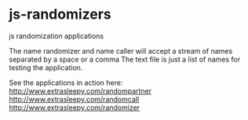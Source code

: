 # js-randomizers
js randomization applications

The name randomizer and name caller will accept a stream of names separated by a space or a comma
The text file is just a list of names for testing the application.  

See the applications in action here:<br>
<a href= "http://www.extrasleepy.com/randompartner">http://www.extrasleepy.com/randompartner</a><br>
<a href= "http://www.extrasleepy.com/randomcall">http://www.extrasleepy.com/randomcall</a><br>
<a href= "http://www.extrasleepy.com/randomizer">http://www.extrasleepy.com/randomizer</a>
